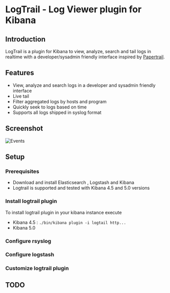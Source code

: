 # LogTrail - Log Viewer plugin for Kibana

## Introduction
LogTrail is a plugin for Kibana to view, analyze, search and tail logs in realtime with a developer/sysadmin friendly interface inspired by [Papertrail](https://papertrailapp.com/).
## Features
 - View, analyze and search logs in a developer and sysadmin friendly interface
 - Live tail
 - Filter aggregated logs by hosts and program
 - Quickly seek to logs based on time
 - Supports all logs shipped in syslog format
## Screenshot
![Events](https://raw.githubusercontent.com/sivasamyk/logtrail/master/screenshot.png)
## Setup
### Prerequisites
 - Download and install Elasticsearch , Logstash and Kibana
 - Logtrail is supported and tested with Kibana 4.5 and 5.0 versions
### Install logtrail plugin
To install logtrail plugin in your kibana instance execute
 - Kibana 4.5 : `./bin/kibana plugin -i logtail http...`
 - Kibana 5.0
### Configure rsyslog
### Configure logstash
### Customize logtrail plugin
## TODO
